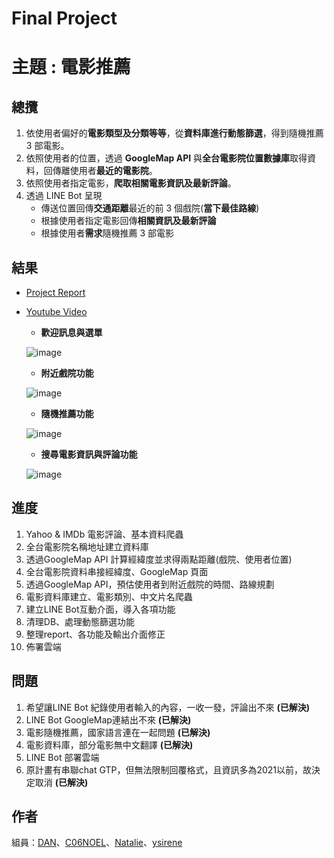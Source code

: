 ﻿# Final Project

# 主題 : 電影推薦
## 總攬
1. 依使用者偏好的**電影類型及分類等等**，從**資料庫進行動態篩選**，得到隨機推薦 3 部電影。
2. 依照使用者的位置，透過 **GoogleMap API** 與**全台電影院位置數據庫**取得資料，回傳離使用者**最近的電影院**。
3. 依照使用者指定電影，**爬取相關電影資訊及最新評論**。
3. 透過 LINE Bot 呈現
    * 傳送位置回傳**交通距離**最近的前 3 個戲院(**當下最佳路線**)
    * 根據使用者指定電影回傳**相關資訊及最新評論**
    * 根據使用者**需求**隨機推薦 3 部電影

## 結果
* [Project Report](https://github.com/DrDAN6770/ccClub_2023/blob/main/ccClub%E5%B0%88%E6%A1%88/report.pdf)

* [Youtube Video](https://www.youtube.com/watch?v=6yp2f9DsdUk)
    * **歡迎訊息與選單**
  
    ![image](https://github.com/DrDAN6770/ccClub_2023/assets/118630187/f7b4ef1b-89a5-4fd4-a076-42e6e2cb3708)

    * **附近戲院功能**
     
    ![image](https://github.com/DrDAN6770/ccClub_2023/assets/118630187/fde70628-5cb0-4ea5-9a8d-537ce602cf05)

    * **隨機推薦功能**

    ![image](https://github.com/DrDAN6770/ccClub_2023/assets/118630187/e421a83a-1dd6-46f3-bef8-c3b21587fa54)

    * **搜尋電影資訊與評論功能**
  
    ![image](https://github.com/DrDAN6770/ccClub_2023/assets/118630187/8c83e4cc-26da-4c4a-a6d0-723d86c235b1)


## 進度
1. Yahoo & IMDb 電影評論、基本資料爬蟲
2. 全台電影院名稱地址建立資料庫
3. 透過GoogleMap API 計算經緯度並求得兩點距離(戲院、使用者位置)
4. 全台電影院資料串接經緯度、GoogleMap 頁面
5. 透過GoogleMap API，預估使用者到附近戲院的時間、路線規劃
6. 電影資料庫建立、電影類別、中文片名爬蟲
7. 建立LINE Bot互動介面，導入各項功能
8. 清理DB、處理動態篩選功能
9. 整理report、各功能及輸出介面修正
9. 佈署雲端

## 問題
1. 希望讓LINE Bot 紀錄使用者輸入的內容，一收一發，評論出不來 **(已解決)**
2. LINE Bot GoogleMap連結出不來 **(已解決)**
3. 電影隨機推薦，國家語言連在一起問題 **(已解決)**
4. 電影資料庫，部分電影無中文翻譯 **(已解決)**
5. LINE Bot 部署雲端
6. 原計畫有串聯chat GTP，但無法限制回覆格式，且資訊多為2021以前，故決定取消 **(已解決)**

## 作者
組員：[DAN](https://github.com/DrDAN6770)、[C06NOEL](https://github.com/C06NOEL)、[Natalie](https://www.linkedin.com/in/yi-ling-wu-b0957816a/)、[ysirene](https://github.com/ysirene)
